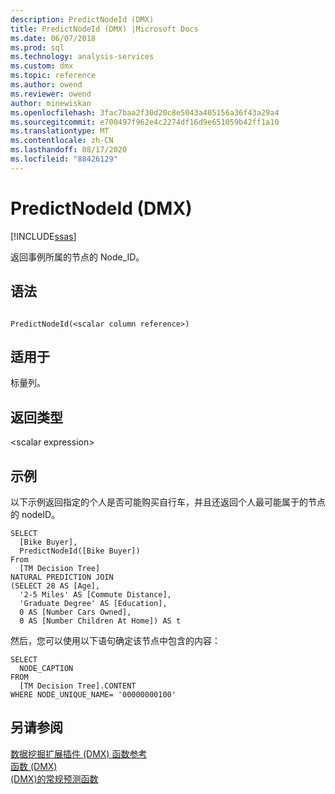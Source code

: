 ```yaml
---
description: PredictNodeId (DMX)
title: PredictNodeId (DMX) |Microsoft Docs
ms.date: 06/07/2018
ms.prod: sql
ms.technology: analysis-services
ms.custom: dmx
ms.topic: reference
ms.author: owend
ms.reviewer: owend
author: minewiskan
ms.openlocfilehash: 3fac7baa2f30d20c8e5043a405156a36f43a29a4
ms.sourcegitcommit: e700497f962e4c2274df16d9e651059b42ff1a10
ms.translationtype: MT
ms.contentlocale: zh-CN
ms.lasthandoff: 08/17/2020
ms.locfileid: "88426129"
---
```

# <a name="predictnodeid-dmx"></a>PredictNodeId (DMX)
[!INCLUDE[ssas](../includes/applies-to-version/ssas.md)]

  返回事例所属的节点的 Node_ID。  
  
## <a name="syntax"></a>语法  
  
```  
  
PredictNodeId(<scalar column reference>)  
```  
  
## <a name="applies-to"></a>适用于  
 标量列。  
  
## <a name="return-type"></a>返回类型  
 \<scalar expression>  
  
## <a name="examples"></a>示例  
 以下示例返回指定的个人是否可能购买自行车，并且还返回个人最可能属于的节点的 nodeID。  
  
```  
SELECT  
  [Bike Buyer],  
  PredictNodeId([Bike Buyer])  
From  
  [TM Decision Tree]  
NATURAL PREDICTION JOIN  
(SELECT 28 AS [Age],  
  '2-5 Miles' AS [Commute Distance],  
  'Graduate Degree' AS [Education],  
  0 AS [Number Cars Owned],  
  0 AS [Number Children At Home]) AS t  
```  
  
 然后，您可以使用以下语句确定该节点中包含的内容：  
  
```  
SELECT   
  NODE_CAPTION   
FROM   
  [TM Decision Tree].CONTENT  
WHERE NODE_UNIQUE_NAME= '00000000100'   
```  
  
## <a name="see-also"></a>另请参阅  
 [数据挖掘扩展插件 &#40;DMX&#41; 函数参考](../dmx/data-mining-extensions-dmx-function-reference.md)   
 [函数 &#40;DMX&#41;](../dmx/functions-dmx.md)   
 [&#40;DMX&#41;的常规预测函数 ](../dmx/general-prediction-functions-dmx.md)  
  
  
